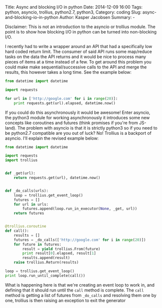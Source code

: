 Title: Async and blocking I/O in python
Date: 2014-12-09 16:00
Tags: python, asyncio, trollius, python2.7, python3,
Category: coding
Slug: async-and-blocking-io-in-python
Author: Kasper Jacobsen
Summary: -

Disclaimer: This is not an introduction to the asyncio or trollius module. The point is to show how blocking I/O in python can be turned into non-blocking I/O.

I recently had to write a wrapper around an API that had a specifically low hard coded return limit. The consumer of said API runs some map/reduce tasks on the data the API returns and it would be nice to process many pieces of items at a time instead of a few. To get around this problem you could make make sequential/successive calls to the API and merge the results, this however takes a long time. See the example below:

```python
from datetime import datetime

import requests

for url in ['http://google.com' for i in range(20)]:
    print requests.get(url).elapsed, datetime.now()
```


If you could do this asynchronously it would be awesome!
Enter asyncio, the python3 module for working asynchronously it introduces some new concepts like coroutines and futures (think promises if you're from JS-land). The problem with asyncio is that it is strictly python3 so if you need to be python2.7 compatible are you out of luck? No! Trollius is a backport of asyncio. I'll explain the revised example below:

```python
from datetime import datetime

import requests
import trollius


def _get(url):
    return requests.get(url), datetime.now()


def _do_calls(urls):
    loop = trollius.get_event_loop()
    futures = []
    for url in urls:
        futures.append(loop.run_in_executor(None, _get, url))
    return futures


@trollius.coroutine
def call():
    results = []
    futures = _do_calls(['http://google.com' for i in range(20)])
    for future in futures:
        result = yield trollius.From(future)
        print result[0].elapsed, result[1]
        results.append(result)
    raise trollius.Return(results)

loop = trollius.get_event_loop()
print loop.run_until_complete(call())
```

What is happening here is that we're creating an event loop to work in, and defining that it should run until the ``call`` method is complete.
The ``call`` method is getting a list of futures from ``_do_calls`` and resolving them one by one, trollius is then raising an exception to exit the generator
